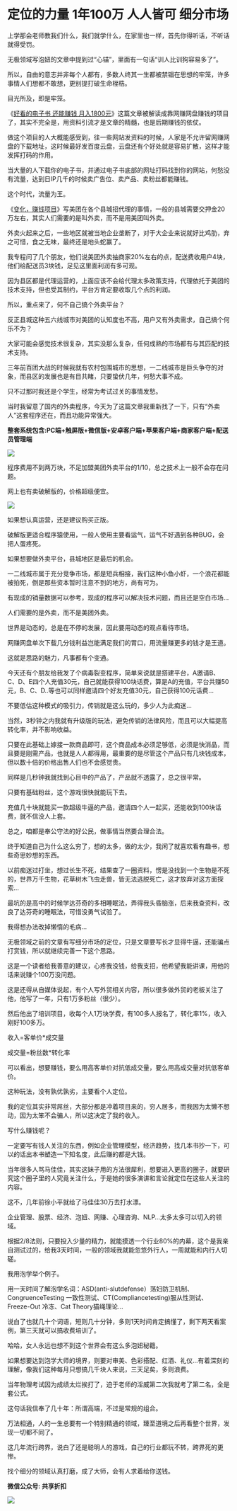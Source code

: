 # 定位的力量 1年100万 人人皆可 细分市场

上学那会老师教我们什么，我们就学什么，在家里也一样，首先你得听话，不听话就得受罚。

无极领域写泡妞的文章中提到过“心锚”，里面有一句话“训人比训狗容易多了”。

所以，自由的意志并非每个人都有，多数人终其一生都被禁锢在思想的牢笼，许多事情人们想都不敢想，更别提打破生命桎梏。

目光所及，即是牢笼。

《[好看的电子书 还能赚钱 月入1800元]()》这篇文章被解读成靠网赚网盘赚钱的项目了，其实不完全是，用资料引流才是文章的精髓，也是后期赚钱的依仗。

做这个项目的人大概能感受到，往一些网站发资料的时候，人家是不允许留网赚网盘的下载地址，这时候最好发百度云盘，云盘还有个好处就是容易扩散，这样才能发挥打码的作用。

当大量的人下载你的电子书，并通过电子书底部的网址打码找到你的网站，何愁没有流量，达到日IP几千的时候卖广告位、卖产品、卖粉丝都能赚钱。

这个时代，流量为王。

《[变化，赚钱项目]()》写美团在各个县城招代理的事情，一般的县城需要交押金20万左右，其实人们需要的是叫外卖，而不是用美团叫外卖。

外卖火起来之后，一些地区就被当地企业垄断了，对于大企业来说就好比鸡肋，弃之可惜，食之无味，最终还是地头蛇赢了。

我专程问了几个朋友，他们说美团外卖抽商家20%左右的点，配送费收用户4块，他们给配送员3块钱，足见这里面利润有多可观。

因为县区都是代理运营的，上面应该不会给代理太多政策支持，代理依托于美团的技术支持，但也受其制约，平台方肯定要收取几个点的利润。

所以，重点来了，何不自己搞个外卖平台？

反正县城这种五六线城市对美团的认知度也不高，用户又有外卖需求，自己搞个何乐不为？

大家可能会感觉技术很复杂，其实没那么复杂，任何成熟的市场都有与其匹配的技术支持。

三年前百团大战的时候我就有农村包围城市的思想，一二线城市是巨头争夺的对象，而县区的发展也是有目共睹，只要蛰伏几年，何愁大事不成。

只不过那时我还是个学生，经常为考试过关的事情发愁。

当时我留意了国内的外卖程序，今天为了这篇文章我重新找了一下，只有“外卖人”这套程序还在，而且功能异常强大。

**整套系统包含:PC端+触屏版+微信版+安卓客户端+苹果客户端+商家客户端+配送员管理端**

![](http://mmbiz.qpic.cn/mmbiz_jpg/Obj5dfbvdgdKgMtDgXOBaEeV7FwrN14Etd27ZEUYd5OBrXdrL1drEPPajNITt0nFBkmFHFx8XENENIKiczeTm9w/0?wx_fmt=jpeg)

程序费用不到两万块，不足加盟美团外卖平台的1/10，总之技术上一般不会存在问题。

网上也有卖破解版的，价格超级便宜。

![](http://mmbiz.qpic.cn/mmbiz_jpg/Obj5dfbvdgdKgMtDgXOBaEeV7FwrN14EibcAiaIVwZxkZCIS6w9fJCAcuspz1IuDqQzE0COVEMFOQaYePWgYowGQ/0?wx_fmt=jpeg)

如果想认真运营，还是建议购买正版。

破解版更适合程序猿使用，一般人使用主要看运气，运气不好遇到各种BUG，会把人蛋疼死。

如果想要做外卖平台，县城地区是最后的机会。

一二线城市属于充分竞争市场，都是短兵相接，我们这种小鱼小虾，一个浪花都能被拍死，倒是那些资本暂时注意不到的地方，尚有可为。

有现成的销量数据可以参考，现成的程序可以解决技术问题，而且还是空白市场…

人们需要的是外卖，而不是美团外卖。

世界是动态的，总是在不停的发展，因此要用动态的观点看待市场。

网赚网盘单次下载几分钱利益岂能满足我们的胃口，用流量赚更多的钱才是王道。

这就是思路的魅力，凡事都有个变通。

今天还有个朋友给我发了个病毒裂变程序，简单来说就是搭建平台，A邀请B、C、D、E四个人充值30元，自己就能获得100块话费，算是A的充值，平台共赚50元，B、C、D..等也可以同样邀请四个好友充值30元，自己获得100元话费…

不要低估这种模式的吸引力，传销就是这么玩的，多少人为此痴迷…

当然，3秒钟之内我就有升级版的玩法，避免传销的法律风险，而且可以大幅提高转化率，并不影响收益。

只要在此基础上嫁接一款商品即可，这个商品成本必须足够低，必须是快消品，而且要是刚需产品，也就是人人都得用，最重要的是尽管这个产品只有几块钱成本，但以数十倍的价格出售人们也不会感觉贵。

同样是几秒钟我就找到心目中的产品了，产品就不透露了，总之很平常。

只要有基础粉丝，这个游戏很快就能玩下去。

充值几十块就能买一款超级牛逼的产品，邀请四个人一起买，还能收到100块话费，就不信没人上套。

总之，咱都是奉公守法的好公民，做事情当然要合理合法。

终于知道自己为什么这么穷了，想的太多，做的太少，我闲了就喜欢看有趣书，想些奇思妙想的东西。

以前痴迷过打坐，想过长生不死，结果查了一圈资料，愣是没找到一个生物是不死的，世界万千生物，花草树木飞虫走兽，皆无法逃脱死亡，这才放弃对这方面探索…

最坑的是高中的时候学达芬奇的多相睡眠法，弄得我头昏脑涨，后来我查资料，改良了达芬奇的睡眠法，可惜没勇气试验了。

我得想办法改掉懒惰的毛病…

无极领域之前的文章有写细分市场的定位，只是文章要写长才显得牛逼，还能骗点打赏钱，所以就继续完善一下这个思路。

这是一个读者给我善意的建议，心疼我没钱，给我支招，他希望我能讲课，用他的话来说赚个100万没问题。

这是还得从自媒体说起，有个人写外贸相关内容，所以很多做外贸的老板关注了他，他写了一年，只有1万多粉丝（很少）。

然后他出了培训项目，收每个人1万块学费，有100多人报名了，转化率1%，收入刚好100多万。

收入=客单价*成交量

成交量=粉丝数*转化率

可以看出，想要赚钱，要么用高客单价对抗低成交量，要么用高成交量对抗低客单价。

这种玩法，没有孰优孰劣，主要看个人定位。

我的定位其实非常屌丝，大部分都是冲着项目来的，穷人居多，而我因为太懒不想动，因为太笨不会骗人，所以这决定了我的收入。

写什么赚钱呢？

一定要写有钱人关注的东西，例如企业管理模型，经济趋势，找几本书抄一下，可以的话出本书塑造一下知名度，此后赚的都是大钱。

当年很多人骂马佳佳，其实这妹子用的方法很犀利，想要进入更高的圈子，就要研究这个圈子里的人究竟关注什么，于是她的很多演讲和言论就定位在这些人关注的内容。

这不，几年前徐小平就给了马佳佳30万去打水漂。

企业管理、股票、经济、泡妞、网赚、心理咨询、NLP…太多太多可以切入的领域。

根据2/8法则，只要投入少量的精力，就能摸透一个行业80%的内幕，这个是我亲自测试过的，给我3天时间，一般的领域我就能忽悠外行人，一周就能和内行人切磋。

我用泡学举个例子。

用一天时间了解泡学名词：ASD(anti-slutdefense）荡妇防卫机制、CongruenceTesting 一致性测试、CT(Compliancetesting)服从性测试、Freeze-Out 冷冻、Cat Theory猫绳理论…

说白了也就几十个词语，短则几十分钟，多则1天时间肯定搞懂了，剩下两天看案例，第三天就可以搞收费培训了。

哈哈，女人永远也想不到这个世界会有这么多泡妞秘籍。

如果想要达到泡学大师的境界，则要对审美、色彩搭配、红酒、礼仪…有着深刻的理解，像我们这种每月只想搞几千块人来说，三天足矣，多则浪费。

当年物理考试因为成绩太烂挨打了，迫于老师的淫威第二次我就考了第二名，全是套公式。

这句话我信奉了几十年：所谓高端，不过是常规的组合。

万法相通，人的一生总要有一个特别精通的领域，臻至道境之后再看整个世界，发现一切都不同了。

这几年流行跨界，说白了还是聪明人的游戏，自己的行业都玩不转，跨界死的更惨。

找个细分的领域认真打磨，成了大师，会有人求着给你送钱。

**微信公众号: 共享折扣**

![](http://ou8u8dsau.bkt.clouddn.com/17-8-6/3303492.jpg)


